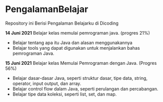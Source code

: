 # PengalamanBelajar
Repository ini Berisi Pengalaman Belajarku di Dicoding

**14 Juni 2021**
Belajar kelas memulai pemrograman java. (progres 21%)
* Belajar tentang apa itu Java dan alasan menggunakannya
* Belajar tools yang dapat digunakan untuk menjalankan bahas pemrograman Java.

**15 Juni 2021**
Belajar kelas Memulai Pemrograman dengan Java. (Progres 56%)

* Belajar dasar-dasar Java, seperti struktur dasar, tipe data, string, operator, input output, dan array.
* Belajar control flow dalam Java, seperti perulangan dan percabangan.
* Belajar tipe data koleksi, seperti list, set, dan map.
